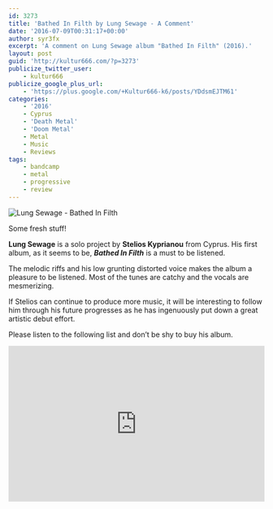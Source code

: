 ```yaml
---
id: 3273
title: 'Bathed In Filth by Lung Sewage - A Comment'
date: '2016-07-09T00:31:17+00:00'
author: syr3fx
excerpt: 'A comment on Lung Sewage album "Bathed In Filth" (2016).'
layout: post
guid: 'http://kultur666.com/?p=3273'
publicize_twitter_user:
    - kultur666
publicize_google_plus_url:
    - 'https://plus.google.com/+Kultur666-k6/posts/YDdsmEJTM61'
categories:
    - '2016'
    - Cyprus
    - 'Death Metal'
    - 'Doom Metal'
    - Metal
    - Music
    - Reviews
tags:
    - bandcamp
    - metal
    - progressive
    - review
---
```


![Lung Sewage - Bathed In Filth](http://localhost:8080/wp-content/uploads/2016/06/lung-sewage-bathed-in-filth.jpg)

Some fresh stuff!

**Lung Sewage** is a solo project by **Stelios Kyprianou** from Cyprus. His first album, as it seems to be, ***Bathed In Filth*** is a must to be listened.

The melodic riffs and his low grunting distorted voice makes the album a pleasure to be listened. Most of the tunes are catchy and the vocals are mesmerizing.

If Stelios can continue to produce more music, it will be interesting to follow him through his future progresses as he has ingenuously put down a great artistic debut effort.

Please listen to the following list and don’t be shy to buy his album.

<iframe style="border: 0; width: 100%; height: 307px;" src="https://bandcamp.com/EmbeddedPlayer/album=1296751985/size=large/bgcol=333333/linkcol=e99708/tracklist=false/transparent=true/" seamless></iframe>